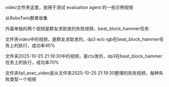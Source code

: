 video文件夹这里，放用于测试 evaluation agent 的一些示例视频

从RoboTwin群里收集

外面单独的两个视频是群友求助发的失败视频，beat_block_hammer任务

文件夹video中的视频，是群友求助发的，dp3 w/o rgb在beat_block_hammer任务上的执行，成功率40%

文件夹2025-10-25 21:19:30中的视频，是ctx发的，dp3在beat_block_hammer任务上的执行，成功率70%

文件夹fail_exec_video是从文件夹2025-10-25 21:19:30整理的失败视频，每种失败类型一个视频
